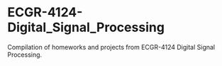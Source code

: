 # ECGR-4124-Digital_Signal_Processing
Compilation of homeworks and projects from ECGR-4124 Digital Signal Processing.
